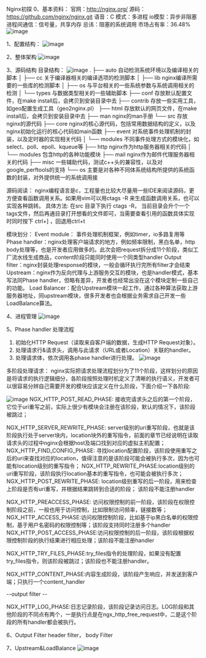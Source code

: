 Nginx初探
0、基本资料：
官网：http://nginx.org/
源码：https://github.com/nginx/nginx.git
语音：C
模式：多进程
io模型：异步非阻塞
进程间通信：信号量，共享内存
忌讳：阻塞的系统调用
市场占有率：36.48%
![image](https://github.com/zhaoxiwu/nginx_study/blob/main/pic/1.png)

1、配置结构：
![image](https://github.com/zhaoxiwu/nginx_study/blob/main/pic/2.png)

2、整体架构
![image](https://github.com/zhaoxiwu/nginx_study/blob/main/pic/3.png)


3、源码结构
目录结构：
![image](https://github.com/zhaoxiwu/nginx_study/blob/main/pic/4.png)
.
├── auto            自动检测系统环境以及编译相关的脚本
│   ├── cc          关于编译器相关的编译选项的检测脚本
│   ├── lib         nginx编译所需要的一些库的检测脚本
│   ├── os          与平台相关的一些系统参数与系统调用相关的检测
│   └── types       与数据类型相关的一些辅助脚本
├── conf            存放默认配置文件，在make install后，会拷贝到安装目录中去
├── contrib         存放一些实用工具，如geo配置生成工具（geo2nginx.pl）
├── html            存放默认的网页文件，在make install后，会拷贝到安装目录中去
├── man             nginx的man手册
└── src             存放nginx的源代码
    ├── core        nginx的核心源代码，包括常用数据结构的定义，以及nginx初始化运行的核心代码如main函数
    ├── event       对系统事件处理机制的封装，以及定时器的实现相关代码
    │   └── modules 不同事件处理方式的模块化，如select、poll、epoll、kqueue等
    ├── http        nginx作为http服务器相关的代码
    │   └── modules 包含http的各种功能模块
    ├── mail        nginx作为邮件代理服务器相关的代码
    ├── misc        一些辅助代码，测试c++头的兼容性，以及对google_perftools的支持
    └── os          主要是对各种不同体系统结构所提供的系统函数的封装，对外提供统一的系统调用接

源码阅读：
nginx编程语言是c，工程量也比较大尽量用一些IDE来阅读源码，更方便查看函数调用关系。如果用vim可以用ctags -R 来生成函数调用关系，也可以实现各种跳转。
具体方法: 在src 目录下执行 ctags -R， 当前目录会升个一个tags文件，然后再通目录打开想看的文件即可，当需要查看引用的函数具体实现时同时按下 ctrl+] ，回退用ctrl+t

模块划分：
Event module： 事件处理机制框架，例如timer，io多路复用等
Phase handler：nginx处理客户端请求的地方，例如频率限制，黑白名单，http body处理等，也是开发者应用做多的。此次会把request拆分成11个阶段，类似工厂流水线生成商品，content阶段只能同时使用一个同类型handler
Output filter：nginx封装处理response的模块，一般会循环执行完所有filter才会结束
Upstream：nginx作为反向代理与上游服务交互的模块，也是handler模式，基本写法同Phase handler，但略有差异，开发者也经常出没在这个模块定制一些自己的功能。
Load Balancer：配合Upstream模块一起工作，通过各种算法获取上游服务器地址，同upstream模块，很多开发者也会根据业务需求自己开发一些LoadBalance算法。

4、进程管理
![image](https://github.com/zhaoxiwu/nginx_study/blob/main/pic/5.png)



5、Phase handler
处理流程
1. 初始化HTTP Request（读取来自客户端的数据，生成HTTP Request对象）。
2. 处理请求行&请求头，调用与此请求（URL或者Location）关联的handler。
3. 处理请求体，依次调用各phase handler进行处理。
![image](https://github.com/zhaoxiwu/nginx_study/blob/main/pic/6.png)

多阶段处理请求：
nginx实际把请求处理流程划分为了11个阶段，这样划分的原因是将请求的执行逻辑细分，各阶段按照处理时机定义了清晰的执行语义，开发者可以很容易分辨自己需要开发的模块应该定义在什么阶段，下面介绍一下各阶段:


![image](https://github.com/zhaoxiwu/nginx_study/blob/main/pic/7.png)
NGX_HTTP_POST_READ_PHASE:  接收完请求头之后的第一个阶段，它位于uri重写之前，实际上很少有模块会注册在该阶段，默认的情况下，该阶段被跳过；

NGX_HTTP_SERVER_REWRITE_PHASE: server级别的uri重写阶段，也就是该阶段执行处于server块内，location块外的重写指令，前面的章节已经说明在读取请求头的过程中nginx会根据host及端口找到对应的虚拟主机配置；
NGX_HTTP_FIND_CONFIG_PHASE:  寻找location配置阶段，该阶段使用重写之后的uri来查找对应的location，值得注意的是该阶段可能会被执行多次，因为也可能有location级别的重写指令；
NGX_HTTP_REWRITE_PHASE:location级别的uri重写阶段，该阶段执行location基本的重写指令，也可能会被执行多次；
NGX_HTTP_POST_REWRITE_PHASE:    location级别重写的后一阶段，用来检查上阶段是否有uri重写，并根据结果跳转到合适的阶段； 该阶段不能注册handler

NGX_HTTP_PREACCESS_PHASE: 访问权限控制的前一阶段，该阶段在权限控制阶段之前，一般也用于访问控制，比如限制访问频率，链接数等；
NGX_HTTP_ACCESS_PHASE:访问权限控制阶段，比如基于ip黑白名单的权限控制，基于用户名密码的权限控制等；该阶段支持同时注册多个handler
NGX_HTTP_POST_ACCESS_PHASE:访问权限控制的后一阶段，该阶段根据权限控制阶段的执行结果进行相应处理；该阶段不能注册handler

NGX_HTTP_TRY_FILES_PHASE:try_files指令的处理阶段，如果没有配置try_files指令，则该阶段被跳过；该阶段也不能注册handler。

NGX_HTTP_CONTENT_PHASE:内容生成阶段，该阶段产生响应，并发送到客户端；只执行一个content_handler

--output filter --

NGX_HTTP_LOG_PHASE:日志记录阶段，该阶段记录访问日志。LOG阶段和其他阶段的不同点有两个，一是执行点是在ngx_http_free_request中，二是这个阶段的所有handler都会被执行。

6、Output Filter
header filter， body Filter

7、Upstream&LoadBalance
![image](https://github.com/zhaoxiwu/nginx_study/blob/main/pic/8.png)

